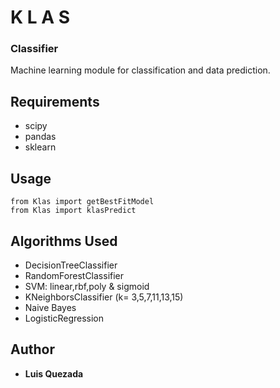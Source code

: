 # K L A S 
### Classifier
Machine learning module for classification and data prediction.

## Requirements
* scipy
* pandas
* sklearn

## Usage

```
from Klas import getBestFitModel
from Klas import klasPredict
```

## Algorithms Used
* DecisionTreeClassifier
* RandomForestClassifier
* SVM: linear,rbf,poly & sigmoid
* KNeighborsClassifier (k= 3,5,7,11,13,15)
* Naive Bayes
* LogisticRegression

## Author
* **Luis Quezada**